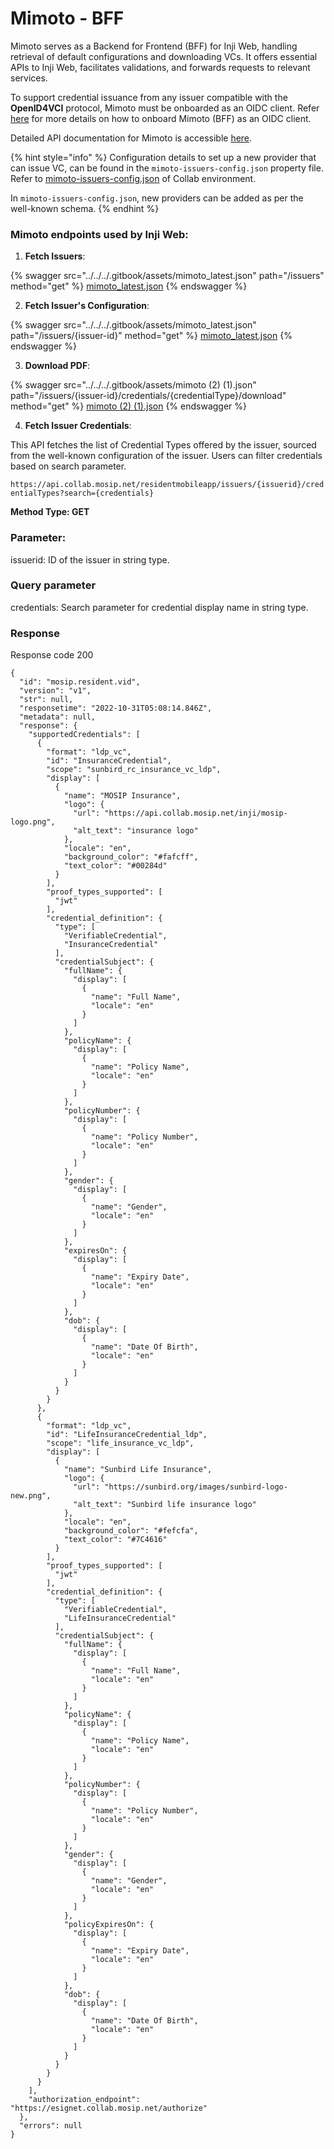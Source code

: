 # Mimoto - BFF

Mimoto serves as a Backend for Frontend (BFF) for Inji Web, handling retrieval of default configurations and downloading VCs. It offers essential APIs to Inji Web, facilitates validations, and forwards requests to relevant services.

To support credential issuance from any issuer compatible with the **OpenID4VCI** protocol, Mimoto must be onboarded as an OIDC client. Refer [here](https://docs.mosip.io/inji/inji-mobile-wallet/customization-overview/credential\_providers#onboarding-mimoto-as-oidc-client-for-new-issuer) for more details on how to onboard Mimoto (BFF) as an OIDC client.

Detailed API documentation for Mimoto is accessible [here](https://mosip.stoplight.io/docs/mimoto).

{% hint style="info" %}
Configuration details to set up a new provider that can issue VC, can be found in the `mimoto-issuers-config.json` property file. Refer to [mimoto-issuers-config.json](https://github.com/mosip/mosip-config/blob/collab-old/mimoto-issuers-config.json) of Collab environment.

In `mimoto-issuers-config.json`, new providers can be added as per the well-known schema.
{% endhint %}

### Mimoto endpoints used by Inji Web:

1. **Fetch Issuers**:

{% swagger src="../../../.gitbook/assets/mimoto_latest.json" path="/issuers" method="get" %}
[mimoto_latest.json](../../../.gitbook/assets/mimoto_latest.json)
{% endswagger %}

2. **Fetch Issuer's Configuration**:

{% swagger src="../../../.gitbook/assets/mimoto_latest.json" path="/issuers/{issuer-id}" method="get" %}
[mimoto_latest.json](../../../.gitbook/assets/mimoto_latest.json)
{% endswagger %}

3. **Download PDF**: 

{% swagger src="../../../.gitbook/assets/mimoto (2) (1).json" path="/issuers/{issuer-id}/credentials/{credentialType}/download" method="get" %}
[mimoto (2) (1).json](<../../../.gitbook/assets/mimoto (2) (1).json>)
{% endswagger %}

4. **Fetch Issuer Credentials**:

This API fetches the list of Credential Types offered by the issuer, sourced from the well-known configuration of the issuer. Users can filter credentials based on search parameter.

`https://api.collab.mosip.net/residentmobileapp/issuers/{issuerid}/credentialTypes?search={credentials}`

**Method Type: GET**

### Parameter: 

issuerid: ID of the issuer in string type.

### Query parameter

credentials: Search parameter for credential display name in string type.

### Response

Response code 200
```
{
  "id": "mosip.resident.vid",
  "version": "v1",
  "str": null,
  "responsetime": "2022-10-31T05:08:14.846Z",
  "metadata": null,
  "response": {
    "supportedCredentials": [
      {
        "format": "ldp_vc",
        "id": "InsuranceCredential",
        "scope": "sunbird_rc_insurance_vc_ldp",
        "display": [
          {
            "name": "MOSIP Insurance",
            "logo": {
              "url": "https://api.collab.mosip.net/inji/mosip-logo.png",
              "alt_text": "insurance logo"
            },
            "locale": "en",
            "background_color": "#fafcff",
            "text_color": "#00284d"
          }
        ],
        "proof_types_supported": [
          "jwt"
        ],
        "credential_definition": {
          "type": [
            "VerifiableCredential",
            "InsuranceCredential"
          ],
          "credentialSubject": {
            "fullName": {
              "display": [
                {
                  "name": "Full Name",
                  "locale": "en"
                }
              ]
            },
            "policyName": {
              "display": [
                {
                  "name": "Policy Name",
                  "locale": "en"
                }
              ]
            },
            "policyNumber": {
              "display": [
                {
                  "name": "Policy Number",
                  "locale": "en"
                }
              ]
            },
            "gender": {
              "display": [
                {
                  "name": "Gender",
                  "locale": "en"
                }
              ]
            },
            "expiresOn": {
              "display": [
                {
                  "name": "Expiry Date",
                  "locale": "en"
                }
              ]
            },
            "dob": {
              "display": [
                {
                  "name": "Date Of Birth",
                  "locale": "en"
                }
              ]
            }
          }
        }
      },
      {
        "format": "ldp_vc",
        "id": "LifeInsuranceCredential_ldp",
        "scope": "life_insurance_vc_ldp",
        "display": [
          {
            "name": "Sunbird Life Insurance",
            "logo": {
              "url": "https://sunbird.org/images/sunbird-logo-new.png",
              "alt_text": "Sunbird life insurance logo"
            },
            "locale": "en",
            "background_color": "#fefcfa",
            "text_color": "#7C4616"
          }
        ],
        "proof_types_supported": [
          "jwt"
        ],
        "credential_definition": {
          "type": [
            "VerifiableCredential",
            "LifeInsuranceCredential"
          ],
          "credentialSubject": {
            "fullName": {
              "display": [
                {
                  "name": "Full Name",
                  "locale": "en"
                }
              ]
            },
            "policyName": {
              "display": [
                {
                  "name": "Policy Name",
                  "locale": "en"
                }
              ]
            },
            "policyNumber": {
              "display": [
                {
                  "name": "Policy Number",
                  "locale": "en"
                }
              ]
            },
            "gender": {
              "display": [
                {
                  "name": "Gender",
                  "locale": "en"
                }
              ]
            },
            "policyExpiresOn": {
              "display": [
                {
                  "name": "Expiry Date",
                  "locale": "en"
                }
              ]
            },
            "dob": {
              "display": [
                {
                  "name": "Date Of Birth",
                  "locale": "en"
                }
              ]
            }
          }
        }
      }
    ],
    "authorization_endpoint": "https://esignet.collab.mosip.net/authorize"
  },
  "errors": null
}
```


